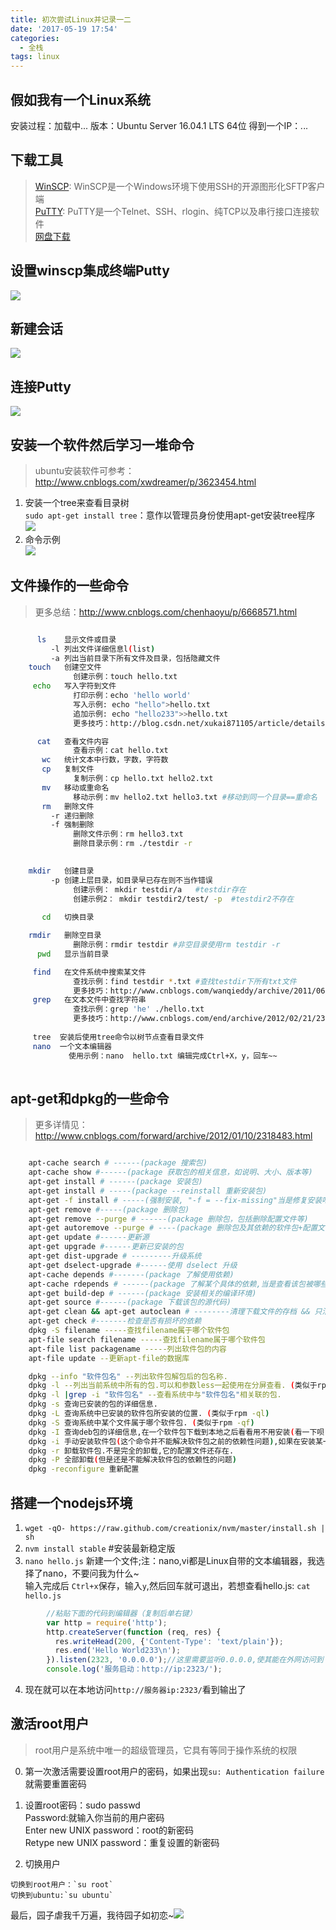 ```yaml
---
title: 初次尝试Linux并记录一二
date: '2017-05-19 17:54'
categories:
  - 全栈
tags: linux
---
```

## 假如我有一个Linux系统

安装过程：加载中...
版本：Ubuntu Server 16.04.1 LTS 64位
得到一个IP：*.*.*.*

## 下载工具   

> [WinSCP](http://baike.baidu.com/item/winscp): WinSCP是一个Windows环境下使用SSH的开源图形化SFTP客户端      
> [PuTTY](http://baike.baidu.com/item/putty): PuTTY是一个Telnet、SSH、rlogin、纯TCP以及串行接口连接软件     
> [网盘下载](http://pan.baidu.com/s/1qXMTI0W)   
<!--more-->
## 设置winscp集成终端Putty    

![](http://images2015.cnblogs.com/blog/662652/201705/662652-20170519153005057-1651388030.png)   

## 新建会话   

![](http://images2015.cnblogs.com/blog/662652/201705/662652-20170519153432369-1864483638.png)

## 连接Putty

![](http://images2015.cnblogs.com/blog/662652/201705/662652-20170519154120775-1272003420.png)

## 安装一个软件然后学习一堆命令

> ubuntu安装软件可参考：http://www.cnblogs.com/xwdreamer/p/3623454.html
   1. 安装一个tree来查看目录树     
    `sudo apt-get install tree`：意作以管理员身份使用apt-get安装tree程序
    ![](http://images2015.cnblogs.com/blog/662652/201705/662652-20170519155052713-342502905.png)
   2. 命令示例   
   ![](http://images2015.cnblogs.com/blog/662652/201705/662652-20170519155708728-497212186.png)

## 文件操作的一些命令

> 更多总结：http://www.cnblogs.com/chenhaoyu/p/6668571.html

``` sh

      ls    显示文件或目录
         -l 列出文件详细信息l(list)
         -a 列出当前目录下所有文件及目录，包括隐藏文件
    touch   创建空文件
              创建示例：touch hello.txt
     echo   写入字符到文件  
              打印示例：echo 'hello world'
              写入示例: echo "hello">hello.txt
              追加示例: echo "hello233">>hello.txt
              更多技巧：http://blog.csdn.net/xukai871105/article/details/35834703

      cat   查看文件内容
              查看示例：cat hello.txt
       wc   统计文本中行数，字数，字符数
       cp   复制文件
              复制示例：cp hello.txt hello2.txt
       mv   移动或重命名
              移动示例：mv hello2.txt hello3.txt #移动到同一个目录==重命名
       rm   删除文件
         -r 递归删除
         -f 强制删除
              删除文件示例：rm hello3.txt
              删除目录示例：rm ./testdir -r
              

    mkdir   创建目录
         -p 创建上层目录，如目录早已存在则不当作错误
              创建示例： mkdir testdir/a   #testdir存在
              创建示例2： mkdir testdir2/test/ -p  #testdir2不存在
              
       cd   切换目录

    rmdir   删除空目录
              删除示例：rmdir testdir #非空目录使用rm testdir -r
      pwd   显示当前目录

     find   在文件系统中搜索某文件
              查找示例：find testdir *.txt #查找testdir下所有txt文件
              更多技巧：http://www.cnblogs.com/wanqieddy/archive/2011/06/09/2076785.html
     grep   在文本文件中查找字符串
              查找示例：grep 'he' ./hello.txt
              更多技巧：http://www.cnblogs.com/end/archive/2012/02/21/2360965.html
              
     tree  安装后使用tree命令以树节点查看目录文件
     nano  一个文本编辑器
             使用示例：nano  hello.txt 编辑完成Ctrl+X，y，回车~~
     
```
##  apt-get和dpkg的一些命令 

> 更多详情见：http://www.cnblogs.com/forward/archive/2012/01/10/2318483.html    

``` sh   

    apt-cache search # ------(package 搜索包)
    apt-cache show #------(package 获取包的相关信息，如说明、大小、版本等)
    apt-get install # ------(package 安装包)
    apt-get install # -----(package --reinstall 重新安装包)
    apt-get -f install # -----(强制安装, "-f = --fix-missing"当是修复安装吧...)
    apt-get remove #-----(package 删除包)
    apt-get remove --purge # ------(package 删除包，包括删除配置文件等)
    apt-get autoremove --purge # ----(package 删除包及其依赖的软件包+配置文件等（只对6.10有效，强烈推荐）)
    apt-get update #------更新源
    apt-get upgrade #------更新已安装的包
    apt-get dist-upgrade # ---------升级系统
    apt-get dselect-upgrade #------使用 dselect 升级
    apt-cache depends #-------(package 了解使用依赖)
    apt-cache rdepends # ------(package 了解某个具体的依赖,当是查看该包被哪些包依赖吧...)
    apt-get build-dep # ------(package 安装相关的编译环境)
    apt-get source #------(package 下载该包的源代码)
    apt-get clean && apt-get autoclean # --------清理下载文件的存档 && 只清理过时的包
    apt-get check #-------检查是否有损坏的依赖
    dpkg -S filename -----查找filename属于哪个软件包
    apt-file search filename -----查找filename属于哪个软件包
    apt-file list packagename -----列出软件包的内容
    apt-file update --更新apt-file的数据库

    dpkg --info "软件包名" --列出软件包解包后的包名称.
    dpkg -l --列出当前系统中所有的包.可以和参数less一起使用在分屏查看. (类似于rpm -qa)
    dpkg -l |grep -i "软件包名" --查看系统中与"软件包名"相关联的包.
    dpkg -s 查询已安装的包的详细信息.
    dpkg -L 查询系统中已安装的软件包所安装的位置. (类似于rpm -ql)
    dpkg -S 查询系统中某个文件属于哪个软件包. (类似于rpm -qf)
    dpkg -I 查询deb包的详细信息,在一个软件包下载到本地之后看看用不用安装(看一下呗).
    dpkg -i 手动安装软件包(这个命令并不能解决软件包之前的依赖性问题),如果在安装某一个软件包的时候遇到了软件依赖的问题,可以用apt-get -f install在解决信赖性这个问题.
    dpkg -r 卸载软件包.不是完全的卸载,它的配置文件还存在.
    dpkg -P 全部卸载(但是还是不能解决软件包的依赖性的问题)
    dpkg -reconfigure 重新配置

```

## 搭建一个nodejs环境

  1. `wget -qO- https://raw.github.com/creationix/nvm/master/install.sh | sh`
  2. `nvm install stable` #安装最新稳定版          
  3. `nano hello.js` 新建一个文件;注：nano,vi都是Linux自带的文本编辑器，我选择了nano，不要问我为什么~    
  输入完成后 `Ctrl+x`保存，输入`y`,然后回车就可退出，若想查看hello.js: `cat hello.js` 

``` js 
        //粘贴下面的代码到编辑器（复制后单右键）
        var http = require('http');
        http.createServer(function (req, res) {
          res.writeHead(200, {'Content-Type': 'text/plain'});
          res.end('Hello World233\n');
        }).listen(2323, '0.0.0.0');//这里需要监听0.0.0.0,使其能在外网访问到
        console.log('服务启动：http://ip:2323/');  
``` 

  4. 现在就可以在本地访问`http://服务器ip:2323/`看到输出了

## 激活root用户

>root用户是系统中唯一的超级管理员，它具有等同于操作系统的权限
  0. 第一次激活需要设置root用户的密码，如果出现`su: Authentication failure`就需要重置密码
  1. 设置root密码：sudo passwd    
    Password:就输入你当前的用户密码    
    Enter new UNIX password：root的新密码    
    Retype new UNIX password：重复设置的新密码   

  2. 切换用户   

    切换到root用户：`su root`     
    切换到ubuntu:`su ubuntu`   

最后，园子虐我千万遍，我待园子如初恋~![](http://images2015.cnblogs.com/blog/662652/201705/662652-20170519173917494-1528058664.png)
